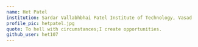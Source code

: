 ```yaml
---
name: Het Patel
institution: Sardar Vallabhbhai Patel Institute of Technology, Vasad
profile_pic: hetpatel.jpg
quote: To hell with circumstances;I create opportunities.
github_user: het107
---
```

